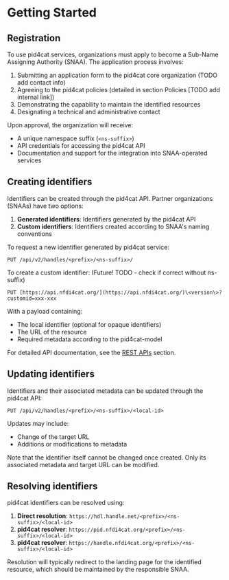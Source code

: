 # Getting Started

## Registration

To use pid4cat services, organizations must apply to become a Sub-Name Assigning Authority (SNAA). The application process involves:

1. Submitting an application form to the pid4cat core organization (TODO add contact info)
2. Agreeing to the pid4cat policies (detailed in section Policies \[TODO add internal link\])
3. Demonstrating the capability to maintain the identified resources
4. Designating a technical and administrative contact

Upon approval, the organization will receive:

- A unique namespace suffix (`<ns-suffix>`)
- API credentials for accessing the pid4cat API
- Documentation and support for the integration into SNAA-operated services

## Creating identifiers

Identifiers can be created through the pid4cat API. Partner organizations (SNAAs) have two options:

1. **Generated identifiers**: Identifiers generated by the pid4cat API
2. **Custom identifiers**: Identifiers created according to SNAA's naming conventions

To request a new identifier generated by pid4cat service:

```http
PUT /api/v2/handles/<prefix>/<ns-suffix>/
```

To create a custom identifier: (Future! TODO - check if correct without ns-suffix)

```http
PUT [https://api.nfdi4cat.org/](https://api.nfdi4cat.org/)\<version\>?customid=xxx-xxx
```

With a payload containing:

- The local identifier (optional for opaque identifiers)
- The URL of the resource
- Required metadata according to the pid4cat-model

For detailed API documentation, see the [REST APIs](/apis#rest-apis) section.

## Updating identifiers

Identifiers and their associated metadata can be updated through the pid4cat API:

```http
PUT /api/v2/handles/<prefix>/<ns-suffix>/<local-id>
```

Updates may include:

- Change of the target URL
- Additions or modifications to metadata

Note that the identifier itself cannot be changed once created.
Only its associated metadata and target URL can be modified.

## Resolving identifiers

pid4cat identifiers can be resolved using:

1. **Direct resolution**: `https://hdl.handle.net/<prefix>/<ns-suffix>/<local-id>`
2. **pid4cat resolver**: `https://pid.nfdi4cat.org/<prefix>/<ns-suffix>/<local-id>`
3. **pid4cat resolver**: `https://handle.nfdi4cat.org/<prefix>/<ns-suffix>/<local-id>`

Resolution will typically redirect to the landing page for the identified resource, which should be maintained by the responsible SNAA.
